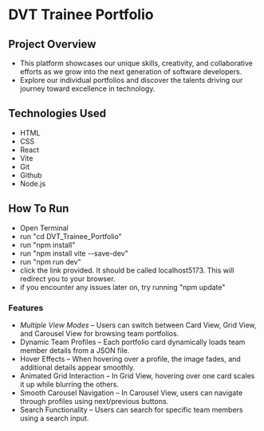 # DVT Trainee Portfolio

## Project Overview
- This platform showcases our unique skills, creativity, and collaborative efforts as we grow into the next generation of software developers.
- Explore our individual portfolios and discover the talents driving our journey toward excellence in technology.​

## Technologies Used
- HTML
- CSS
- React
- Vite
- Git
- Github
- Node.js

## How To Run
- Open Terminal
- run "cd DVT_Trainee_Portfolio"
- run "npm install"
- run "npm install vite --save-dev"
- run "npm run dev"
- click the link provided. It should be called localhost5173. This will redirect you to your browser.
- if you encounter any issues later on, try running "npm update"

### Features
- *Multiple View Modes* – Users can switch between Card View, Grid View, and Carousel View for browsing team portfolios.
- Dynamic Team Profiles – Each portfolio card dynamically loads team member details from a JSON file.
- Hover Effects – When hovering over a profile, the image fades, and additional details appear smoothly.
- Animated Grid Interaction – In Grid View, hovering over one card scales it up while blurring the others.
- Smooth Carousel Navigation – In Carousel View, users can navigate through profiles using next/previous buttons.
- Search Functionality – Users can search for specific team members using a search input.

